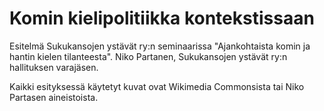 # Komin kielipolitiikka kontekstissaan

Esitelmä Sukukansojen ystävät ry:n seminaarissa "Ajankohtaista komin ja hantin kielen tilanteesta". Niko Partanen, Sukukansojen ystävät ry:n hallituksen varajäsen.

Kaikki esityksessä käytetyt kuvat ovat Wikimedia Commonsista tai Niko Partasen aineistoista.
